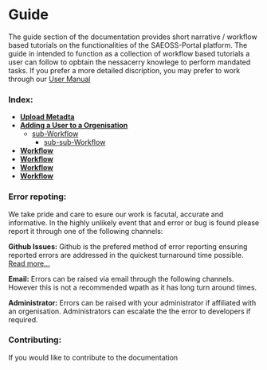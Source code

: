 # Guide
<!-- List all of the Functionalities in BRIEF detail here. This serves as a reference guide where the user manual goes into GREAT detail -->

The guide section of the documentation provides short narrative / workflow based tutorials on the functionalities of the SAEOSS-Portal platform. The guide in intended to function as a collection of workflow based tutorials a user can follow to opbtain the nessacerry knowlege to perform mandated tasks. If you prefer a more detailed discription, you may prefer to work through our [User Manual](../manual/index.md) 

### Index:
- [**Upload Metadta**]()
- [**Adding a User to a Orgenisation**]()
  - [sub-Workflow]()
    - [sub-sub-Workflow]()
- [**Workflow**]()
- [**Workflow**]()
- [**Workflow**]()
- [**Workflow**]()

### Error repoting:
We take pride and care to esure our work is facutal, accurate and informative. In the highly unlikely event that and error or bug is found please report it through one of the following channels:

**Github Issues:** Github is the prefered method of error reporting ensuring reported errors are addressed in the quickest turnaround time possible. [Read more...](opening_issues.md)

**Email:** Errors can be raised via email through the following channels. However this is not a recommended wpath as it has long turn around times.

<!-- we need permission to do this before implementing the mails

- info@kartoza.com
- example@sansa.cm
- exanple@saeonn.com -->
**Administrator:** Errors can be raised with your administrator if affiliated with an orgenisation. Administrators can escalate the the error to developers if required.

### Contributing:
If you would like to contribute to the documentation